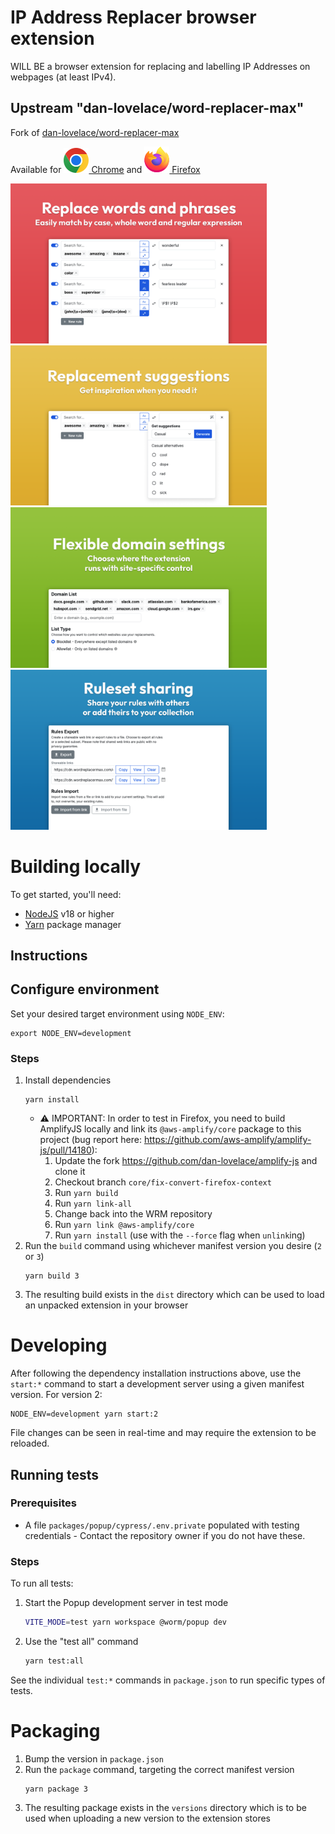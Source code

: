 # IP Address Replacer browser extension

WILL BE a browser extension for replacing and labelling IP Addresses on webpages (at least IPv4).

## Upstream "dan-lovelace/word-replacer-max"

Fork of [dan-lovelace/word-replacer-max](https://github.com/dan-lovelace/word-replacer-max)

Available for [<img alt="chrome logo" src="./assets/chrome_logo.svg" /> Chrome](https://chromewebstore.google.com/detail/word-replacer-max/gnemoflnihonmkiacnagnbnlppkamfgo) and [<img alt="firefox logo" src="./assets/firefox_logo.svg" /> Firefox](https://addons.mozilla.org/en-US/firefox/addon/word-replacer-max)

<img alt="replace words and phrases" src="./assets/store-page-1.png" style="max-width: 100%; width: 410px"></img>
<img alt="flexible domain settings" src="./assets/store-page-2.png" style="max-width: 100%; width: 410px"></img>
<img alt="ruleset sharing" src="./assets/store-page-3.png" style="max-width: 100%; width: 410px"></img>
<img alt="highlight and replace" src="./assets/store-page-5.png" style="max-width: 100%; width: 410px"></img>

# Building locally

To get started, you'll need:

- [NodeJS](https://nodejs.org/en) v18 or higher
- [Yarn](https://yarnpkg.com/) package manager

## Instructions

## Configure environment

Set your desired target environment using `NODE_ENV`:

```
export NODE_ENV=development
```

### Steps

1. Install dependencies
   ```
   yarn install
   ```
   - ⚠️ IMPORTANT: In order to test in Firefox, you need to build AmplifyJS
     locally and link its `@aws-amplify/core` package to this project (bug
     report here: https://github.com/aws-amplify/amplify-js/pull/14180):
     1. Update the fork https://github.com/dan-lovelace/amplify-js and clone it
     1. Checkout branch `core/fix-convert-firefox-context`
     1. Run `yarn build`
     1. Run `yarn link-all`
     1. Change back into the WRM repository
     1. Run `yarn link @aws-amplify/core`
     1. Run `yarn install` (use with the `--force` flag when `unlink`ing)
1. Run the `build` command using whichever manifest version you desire (`2` or
   `3`)
   ```
   yarn build 3
   ```
1. The resulting build exists in the `dist` directory which can be used to load
   an unpacked extension in your browser

# Developing

After following the dependency installation instructions above, use the
`start:*` command to start a development server using a given manifest version.
For version 2:

```
NODE_ENV=development yarn start:2
```

File changes can be seen in real-time and may require the extension to be
reloaded.

## Running tests

### Prerequisites

- A file `packages/popup/cypress/.env.private` populated with testing
  credentials - Contact the repository owner if you do not have these.

### Steps

To run all tests:

1. Start the Popup development server in test mode
   ```sh
   VITE_MODE=test yarn workspace @worm/popup dev
   ```
1. Use the "test all" command
   ```sh
   yarn test:all
   ```

See the individual `test:*` commands in `package.json` to run specific types of
tests.

# Packaging

1. Bump the version in `package.json`
1. Run the `package` command, targeting the correct manifest version
   ```
   yarn package 3
   ```
1. The resulting package exists in the `versions` directory which is to be used
   when uploading a new version to the extension stores
